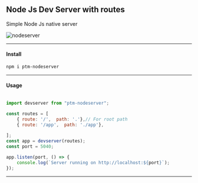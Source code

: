 ## Node Js Dev Server with routes

Simple Node Js native server

![nodeserver](https://raw.githubusercontent.com/altairstudios/nodeserver/master/nodeserver-logo.png)

---

#### Install

```bash
npm i ptm-nodeserver
```

---

#### Usage

```javascript

import devserver from "ptm-nodeserver";

const routes = [
    { route: '/',  path: '.'},// For root path
    { route: '/app',  path: './app'},
    
];
const app = devserver(routes);
const port = 5040;

app.listen(port, () => {
    console.log(`Server running on http://localhost:${port}`);
});

```

---